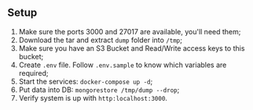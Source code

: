 ## Setup

1. Make sure the ports 3000 and 27017 are available, you'll need them;
2. Download the tar and extract `dump` folder into `/tmp`;
3. Make sure you have an S3 Bucket and Read/Write access keys to this bucket;
4. Create `.env` file. Follow `.env.sample` to know which variables are required;
5. Start the services: `docker-compose up -d`;
6. Put data into DB: `mongorestore /tmp/dump --drop`;
7. Verify system is up with `http:localhost:3000`.